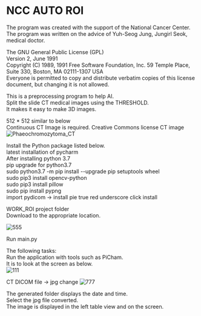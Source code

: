 
# NCC AUTO ROI     
The program was created with the support of the National Cancer Center.     
The program was written on the advice of Yuh-Seog Jung, Jungirl Seok, medical doctor.     

The GNU General Public License (GPL)     
Version 2, June 1991     
Copyright (C) 1989, 1991 Free Software Foundation, Inc. 59 Temple Place, Suite 330, Boston, MA 02111-1307 USA     
Everyone is permitted to copy and distribute verbatim copies of this license document, but changing it is not allowed.     

This is a preprocessing program to help AI.     
Split the slide CT medical images using the THRESHOLD.     
It makes it easy to make 3D images.     

512 * 512 similar to below     
Continuous CT Image is required.    Creative Commons license CT image    
![Phaeochromozytoma_CT](https://user-images.githubusercontent.com/19296155/106423123-28176200-64a3-11eb-8b92-396efc1ded24.jpg)

Install the Python package listed below.     
latest installation of pycharm     
After installing python 3.7     
pip upgrade for python3.7     
sudo python3.7 -m pip install --upgrade pip setuptools wheel     
sudo pip3 install opencv-python     
sudo pip3 install pillow     
sudo pip install pypng     
import pydicom -> install pie true red underscore click install     

WORK_ROI project folder     
Download to the appropriate location.     

![555](https://user-images.githubusercontent.com/19296155/106425611-74fd3780-64a7-11eb-91e7-7fd586965295.png) 

Run main.py

The following tasks:    
Run the application with tools such as PiCham.     
It is to look at the screen as below.     
![111](https://user-images.githubusercontent.com/19296155/106424051-e4bdf300-64a4-11eb-8a1f-6ce15a636a6c.png)   
     
CT DICOM file -> jpg change
![777](https://user-images.githubusercontent.com/19296155/106426809-97905000-64a9-11eb-926c-1f794589c34d.png)

The generated folder displays the date and time.     
Select the jpg file converted.     
The image is displayed in the left table view and on the screen.     








